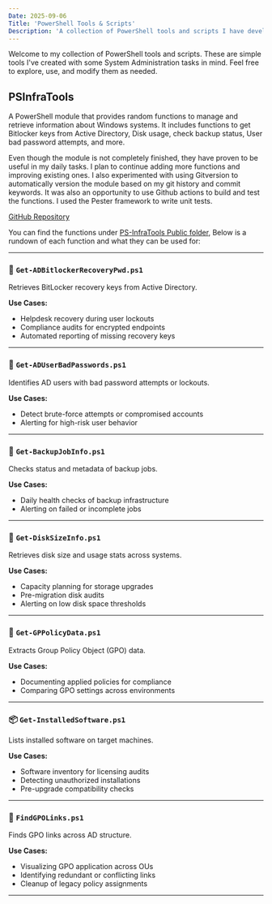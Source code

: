 ```yaml
---
Date: 2025-09-06
Title: 'PowerShell Tools & Scripts'
Description: 'A collection of PowerShell tools and scripts I have developed for various tasks.'
---
```

Welcome to my collection of PowerShell tools and scripts. These are simple tools I've created with some System Administration tasks in mind. Feel free to explore, use, and modify them as needed.

## PSInfraTools  
A PowerShell module that provides random functions to manage and retrieve information about Windows systems. It includes functions to get Bitlocker keys from Active Directory, Disk usage, check backup status, User bad password attempts, and more.

Even though the module is not completely finished, they have proven to be useful in my daily tasks. I plan to continue adding more functions and improving existing ones. I also experimented with using Gitversion to automatically version the module based on my git history and commit keywords. It was also an opportunity to use Github actions to build and test the functions. I used the Pester framework to write unit tests.

[GitHub Repository](https://github.com/adrimus/PS-InfraTools)

You can find the functions under [PS-InfraTools Public folder](https://github.com/adrimus/PS-InfraTools/tree/main/source/Public), Below is a rundown of each function and what they can be used for:

---

### 🔐 `Get-ADBitlockerRecoveryPwd.ps1`
Retrieves BitLocker recovery keys from Active Directory.

**Use Cases:**
- Helpdesk recovery during user lockouts
- Compliance audits for encrypted endpoints
- Automated reporting of missing recovery keys

---

### 👤 `Get-ADUserBadPasswords.ps1`
Identifies AD users with bad password attempts or lockouts.

**Use Cases:**
- Detect brute-force attempts or compromised accounts
- Alerting for high-risk user behavior

---

### 💾 `Get-BackupJobInfo.ps1`
Checks status and metadata of backup jobs.

**Use Cases:**
- Daily health checks of backup infrastructure
- Alerting on failed or incomplete jobs

---

### 💽 `Get-DiskSizeInfo.ps1`
Retrieves disk size and usage stats across systems.

**Use Cases:**
- Capacity planning for storage upgrades
- Pre-migration disk audits
- Alerting on low disk space thresholds

---

### 🧠 `Get-GPPolicyData.ps1`
Extracts Group Policy Object (GPO) data.

**Use Cases:**
- Documenting applied policies for compliance
- Comparing GPO settings across environments

---

### 📦 `Get-InstalledSoftware.ps1`
Lists installed software on target machines.

**Use Cases:**
- Software inventory for licensing audits
- Detecting unauthorized installations
- Pre-upgrade compatibility checks

---

### 🔗 `FindGPOLinks.ps1`
Finds GPO links across AD structure.

**Use Cases:**
- Visualizing GPO application across OUs
- Identifying redundant or conflicting links
- Cleanup of legacy policy assignments

---